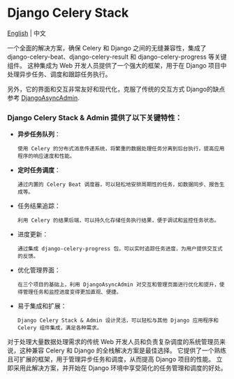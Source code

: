 # Django Celery Stack

[English](README.md)  | 中文

一个全面的解决方案，确保 Celery 和 Django 之间的无缝兼容性，集成了 django-celery-beat、django-celery-result 和
django-celery-progress 等关键组件。 这种集成为 Web 开发人员提供了一个强大的框架，用于在 Django 项目中处理异步任务、调度和跟踪任务执行。

另外，它的界面和交互非常友好和现代化，克服了传统的交互方式
Django的缺点参考 [DjangoAsyncAdmin](https://github.com/Haoke98/DjangoAsyncAdmin).

### Django Celery Stack & Admin 提供了以下关键特性：

* **异步任务队列**：

      使用 Celery 的分布式消息传递系统，将繁重的数据处理任务分离到后台执行，提高应用程序的响应速度和性能。

* **定时任务调度**：

      通过内置的 Celery Beat 调度器，可以轻松地安排周期性的任务，如数据同步、报告生成等。

* 任务结果追踪：

      利用 Celery 的结果后端，可以持久化存储任务执行结果，便于调试和监控任务状态。

* 进度更新：

      通过集成 django-celery-progress 包，可以实时追踪任务进度，为用户提供交互式的反馈。

* 优化管理界面：

      在三个项目的基础上，利用 DjangoAsyncAdmin 对交互和管理页面进行优化和提升，使得管理任务和监控进度变得更加直观、便捷。

* 易于集成和扩展：

      Django Celery Stack & Admin 设计灵活，可以轻松与其他 Django 应用程序和 Celery 组件集成，满足各种需求。

对于处理大量数据处理需求的传统 Web 开发人员和负责复杂调度的系统管理员来说，这种兼容 Celery 和 Django 的全栈解决方案是最佳选择。
它提供了一个熟练且可扩展的框架，用于管理异步任务和调度，从而提高 Django 项目的性能。 立即采用此解决方案，并开始在 Django
环境中享受简化的任务管理和调度的好处。